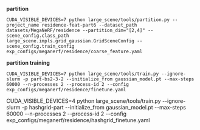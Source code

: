 **partition**

```shell
CUDA_VISIBLE_DEVICES=7 python large_scene/tools/partition.py --project_name residence-feat-part6 --dataset_path datasets/MegaNeRF/residence --partition_dim="[2,4]" --scene_config.class_path large_scene.impls.grid_gaussian.GridSceneConfig --scene_config.train_config exp_configs/meganerf/residence/coarse_feature.yaml
```

**partition training**

```shell
CUDA_VISIBLE_DEVICES=7 python large_scene/tools/train.py --ignore-slurm -p part-bs2-3-2 --initialize_from gaussian_model.pt --max-steps 60000 --n-processes 2 --process-id 2 --config exp_configs/meganerf/residence/finetune.yaml
```
CUDA_VISIBLE_DEVICES=4 python large_scene/tools/train.py --ignore-slurm -p hashgrid-part --initialize_from gaussian_model.pt --max-steps 60000 --n-processes 2 --process-id 2 --config exp_configs/meganerf/residence/hashgrid_finetune.yaml